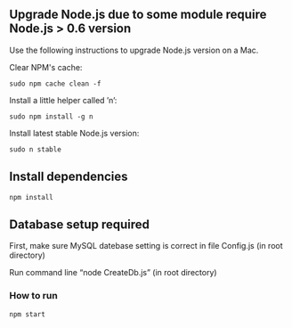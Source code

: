 ## Upgrade Node.js due to some module require Node.js > 0.6 version

Use the following instructions to upgrade Node.js version on a Mac.

Clear NPM's cache:

````sudo npm cache clean -f````

Install a little helper called ’n’:

````sudo npm install -g n````

Install latest stable Node.js version:

````sudo n stable````

## Install dependencies

````npm install````

## Database setup required

First, make sure MySQL datebase setting is correct in file Config.js (in root directory)

Run command line “node CreateDb.js” (in root directory)

### How to run

````npm start````
